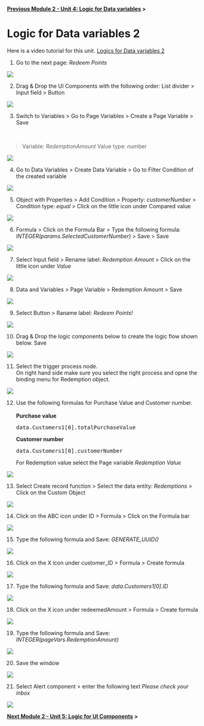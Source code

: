 **[Previous Module 2 - Unit 4: Logic for Data variables](./252-4_Logic_for_Data_Variables.md) >**


# Logic for Data variables 2

Here is a video tutorial for this unit. <a href="https://video.sap.com/media/t/1_r9809xrm">Logics for Data variables 2</a>

1.  Go to the next page: *Redeem Points*

![](./Images/252-4_Screenshot_141.png)

2. Drag & Drop the UI Components with the following order: List divider > Input field > Button

![](./Images/252-4_Screenshot_142.png)

3. Switch to Variables > Go to Page Variables > Create a Page Variable > Save

<br>

>Variable: *RedemptionAmount* Value type: number


![](./Images/252-4_Screenshot_143.png)

4. Go to Data Variables > Create Data Variable > Go to Filter Condition of the created variable

![](./Images/252-4_Screenshot_144.png)

5. Object with Properties > Add Condition > Property: *customerNumber* > Condition type: *equal* > Click on the little icon under Compared value

![](./Images/252-4_Screenshot_145.png)

6. Formula > Click on the Formula Bar > Type the following formula: *INTEGER(params.SelectedCustomerNumber)* > Save > Save

![](./Images/252-4_Screenshot_146.png)

7. Select Input field > Rename label: *Redemption Amount* > Click on the little icon under *Value*

![](./Images/252-4_Screenshot_147.png)

8. Data and Variables > Page Variable > Redemption Amount > Save

![](./Images/252-4_Screenshot_148.png)

9. Select Button > Raname label: *Redeem Points!*

![](./Images/252-4_Screenshot_149.png)

10. Drag & Drop the logic components below to create the logic flow shown below. Save

![](./Images/step35.png)

11. Select the trigger process node. <br>
    On right hand side make sure you select the right process and opne the binding menu for Redemption object.

![](./Images/step36.png)

12. Use the following formulas for Purchase Value and Customer number.<br><br>
<b>Purchase value</b><pre>data.Customers1[0].totalPurchaseValue</pre>
<b>Customer number</b><pre>data.Customers1[0].customerNumber</pre>
For Redemption value select the Page variable <i>Redemption Value</i>

![](./images/step37.png)

13. Select Create record function > Select the data entity: *Redemptions* > Click on the Custom Object

![](./Images/step38.png)

14. Click on the ABC icon under ID > Formula > Click on the Formula bar

![](./Images/252-4_Screenshot_152.png)

15. Type the following formula and Save: *GENERATE_UUID()*

![](./Images/252-4_Screenshot_153.png)

16. Click on the X icon under customer_ID > Formula > Create formula

![](./Images/252-4_Screenshot_154.png)

17. Type the following formula and Save: *data.Customers1[0].ID* 

![](./Images/252-4_Screenshot_155.png)

18. Click on the X icon under redeemedAmount > Formula > Create formula

![](./Images/252-4_Screenshot_156.png)

19. Type the following formula and Save: *INTEGER(pageVars.RedemptionAmount)* 

![](./Images/252-4_Screenshot_157.png)

20. Save the window

![](./Images/252-4_Screenshot_158.png)

21. Select Alert component > enter the following text <i>Please check your inbox</i>

![](./Images/formulastep.png)


**[Next Module 2 - Unit 5: Logic for UI Components](./252-5_Logic_for_UI_Components.md) >**
